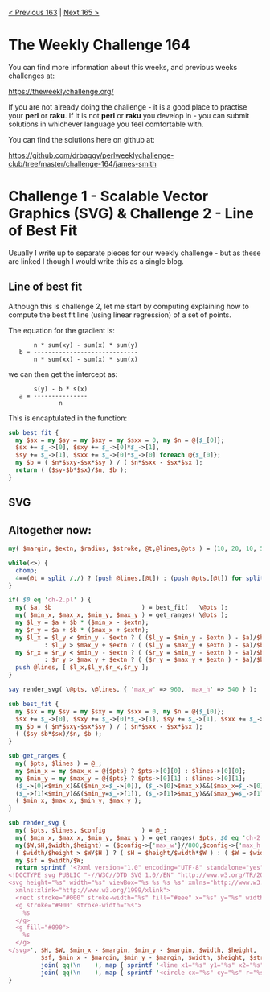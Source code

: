 [< Previous 163](https://github.com/drbaggy/perlweeklychallenge-club/tree/master/challenge-163/james-smith) |
[Next 165 >](https://github.com/drbaggy/perlweeklychallenge-club/tree/master/challenge-165/james-smith)
# The Weekly Challenge 164

You can find more information about this weeks, and previous weeks challenges at:

  https://theweeklychallenge.org/

If you are not already doing the challenge - it is a good place to practise your
**perl** or **raku**. If it is not **perl** or **raku** you develop in - you can
submit solutions in whichever language you feel comfortable with.

You can find the solutions here on github at:

https://github.com/drbaggy/perlweeklychallenge-club/tree/master/challenge-164/james-smith

# Challenge 1 - Scalable Vector Graphics (SVG) & Challenge 2 - Line of Best Fit

Usually I write up to separate pieces for our weekly challenge - but as these are linked I though I would write this as a single blog.

## Line of best fit

Although this is challenge 2, let me start by computing explaining how to compute the best fit line (using linear regression) of a set of points.

The equation for the gradient is:

```
       n * sum(xy) - sum(x) * sum(y)
   b = -----------------------------
       n * sum(xx) - sum(x) * sum(x)
```

we can then get the intercept as:

```
       s(y) - b * s(x)
   a = ---------------
              n
```

This is encaptulated in the function:

```perl
sub best_fit {
  my $sx = my $sy = my $sxy = my $sxx = 0, my $n = @{$_[0]};
  $sx += $_->[0], $sxy += $_->[0]*$_->[1],
  $sy += $_->[1], $sxx += $_->[0]*$_->[0] foreach @{$_[0]};
  my $b = ( $n*$sxy-$sx*$sy ) / ( $n*$sxx - $sx*$sx );
  return ( ($sy-$b*$sx)/$n, $b );
}
```

## SVG

## Altogether now:

```perl
my( $margin, $extn, $radius, $stroke, @t,@lines,@pts ) = (10, 20, 10, 5);

while(<>) {
  chomp;
  4==(@t = split /,/) ? (push @lines,[@t]) : (push @pts,[@t]) for split;
}

if( $0 eq 'ch-2.pl' ) {
  my( $a, $b                         ) = best_fit(   \@pts );
  my( $min_x, $max_x, $min_y, $max_y ) = get_ranges( \@pts );
  my $l_y = $a + $b * ($min_x - $extn);
  my $r_y = $a + $b * ($max_x + $extn);
  my $l_x = $l_y < $min_y - $extn ? ( ($l_y = $min_y - $extn ) - $a)/$b
          : $l_y > $max_y + $extn ? ( ($l_y = $max_y + $extn ) - $a)/$b : $min_x - $extn;
  my $r_x = $r_y < $min_y - $extn ? ( ($r_y = $min_y - $extn ) - $a)/$b
          : $r_y > $max_y + $extn ? ( ($r_y = $max_y + $extn ) - $a)/$b : $max_x + $extn;
  push @lines, [ $l_x,$l_y,$r_x,$r_y ];
}

say render_svg( \@pts, \@lines, { 'max_w' => 960, 'max_h' => 540 } );

sub best_fit {
  my $sx = my $sy = my $sxy = my $sxx = 0, my $n = @{$_[0]};
  $sx += $_->[0], $sxy += $_->[0]*$_->[1], $sy += $_->[1], $sxx += $_->[0]*$_->[0] foreach @{$_[0]};
  my $b = ( $n*$sxy-$sx*$sy ) / ( $n*$sxx - $sx*$sx );
  ( ($sy-$b*$sx)/$n, $b );
}

sub get_ranges {
  my( $pts, $lines ) = @_;
  my $min_x = my $max_x = @{$pts} ? $pts->[0][0] : $lines->[0][0];
  my $min_y = my $max_y = @{$pts} ? $pts->[0][1] : $lines->[0][1];
  ($_->[0]<$min_x)&&($min_x=$_->[0]), ($_->[0]>$max_x)&&($max_x=$_->[0]),
  ($_->[1]<$min_y)&&($min_y=$_->[1]), ($_->[1]>$max_y)&&($max_y=$_->[1]) for @{$pts}, map {($_,$_->[2],$_->[3]])} @{$lines};
  ( $min_x, $max_x, $min_y, $max_y );
}

sub render_svg {
  my( $pts, $lines, $config          ) = @_;
  my( $min_x, $max_x, $min_y, $max_y ) = get_ranges( $pts, $0 eq 'ch-2.pl' ? [] : $lines );
  my($W,$H,$width,$height) = ($config->{'max_w'}//800,$config->{'max_h'}//600,$max_x-$min_x+2*$margin,$max_y-$min_y+2*$margin);
  ( $width/$height > $W/$H ) ? ( $H = $height/$width*$W ) : ( $W = $width/$height*$H );
  my $sf = $width/$W;
  return sprintf '<?xml version="1.0" encoding="UTF-8" standalone="yes"?>
<!DOCTYPE svg PUBLIC "-//W3C//DTD SVG 1.0//EN" "http://www.w3.org/TR/2001/REC-SVG-20010904/DTD/svg10.dtd">
<svg height="%s" width="%s" viewBox="%s %s %s %s" xmlns="http://www.w3.org/2000/svg" xmlns:svg="http://www.w3.org/2000/svg"
  xmlns:xlink="http://www.w3.org/1999/xlink">
  <rect stroke="#000" stroke-width="%s" fill="#eee" x="%s" y="%s" width="%s" height="%s" />
  <g stroke="#900" stroke-width="%s">
    %s
  </g>
  <g fill="#090">
    %s
  </g>
</svg>', $H, $W, $min_x - $margin, $min_y - $margin, $width, $height,
         $sf, $min_x - $margin, $min_y - $margin, $width, $height, $stroke*$sf,
         join( qq(\n    ), map { sprintf '<line x1="%s" y1="%s" x2="%s" y2="%s" />', @{$_}               } @{$lines} ),
         join( qq(\n    ), map { sprintf '<circle cx="%s" cy="%s" r="%s" />',        @{$_}, $radius*$sf  } @{$pts}   );
}
```
